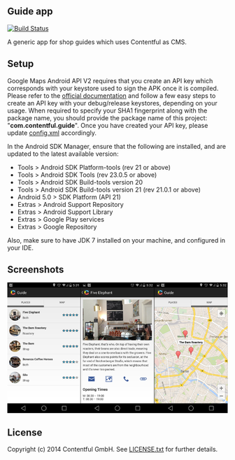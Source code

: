 ## Guide app

[![Build Status](https://travis-ci.org/contentful/guide-app-android.svg)](https://travis-ci.org/contentful/guide-app-android/builds#)

A generic app for shop guides which uses Contentful as CMS.

## Setup

Google Maps Android API V2 requires that you create an API key which corresponds with your keystore used to sign the APK once it is compiled. Please refer to the [official documentation][1] and follow a few easy steps to create an API key with your debug/release keystores, depending on your usage. When required to specify your SHA1 fingerprint along with the package name, you should provide the package name of this project: "**com.contentful.guide**". Once you have created your API key, please update [config.xml][2] accordingly.

In the Android SDK Manager, ensure that the following are installed, and are updated to the latest available version:
- Tools > Android SDK Platform-tools (rev 21 or above)
- Tools > Android SDK Tools (rev 23.0.5 or above)
- Tools > Android SDK Build-tools version 20
- Tools > Android SDK Build-tools version 21 (rev 21.0.1 or above)
- Android 5.0 > SDK Platform (API 21)
- Extras > Android Support Repository
- Extras > Android Support Library
- Extras > Google Play services
- Extras > Google Repository

Also, make sure to have JDK 7 installed on your machine, and configured in your IDE.

## Screenshots

![Screenshots](screenshots/sc.png)

## License

Copyright (c) 2014 Contentful GmbH. See [LICENSE.txt][3] for further details.

[1]: https://developers.google.com/maps/documentation/android/start#get_an_android_certificate_and_the_google_maps_api_key
[2]: app/src/main/res/values/config.xml
[3]: LICENSE.txt
